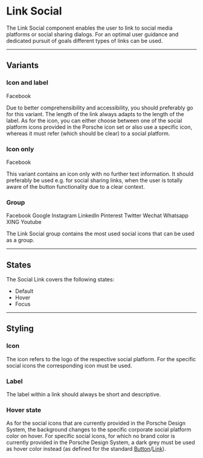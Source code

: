 # Link Social

The Link Social component enables the user to link to social media platforms or social sharing dialogs.
For an optimal user guidance and dedicated pursuit of goals different types of links can be used.


---

## Variants

### Icon and label

<p-link-social href="https://www.facebook.com/" icon="logo-facebook">Facebook</p-link-social>

Due to better comprehensibility and accessibility, you should preferably go for this variant. The length of the link always adapts to the length of the label. As for the icon, you can either choose between one of the social platform icons provided in the Porsche icon set or also use a specific icon, whereas it must refer (which should be clear) to a social platform.

### Icon only

<p-link-social href="https://www.facebook.com/" icon="logo-facebook" hide-label="true">Facebook</p-link-social>

This variant contains an icon only with no further text information. It should preferably be used e.g. for social sharing links, when the user is totally aware of the button functionality due to a clear context.

### Group

<p class="example-grouped">
  <p-link-social href="https://www.facebook.com/" icon="logo-facebook" hide-label="true">Facebook</p-link-social>
  <p-link-social href="https://www.google.com/" icon="logo-google" hide-label="true">Google</p-link-social>
  <p-link-social href="https://www.instagram.com/" icon="logo-instagram" hide-label="true">Instagram</p-link-social>
  <p-link-social href="https://www.linkedin.com/" icon="logo-linkedin" hide-label="true">LinkedIn</p-link-social>
  <p-link-social href="https://www.pinterest.com/" icon="logo-pinterest" hide-label="true">Pinterest</p-link-social>
  <p-link-social href="https://www.twitter.com/" icon="logo-twitter" hide-label="true">Twitter</p-link-social>
  <p-link-social href="https://www.wechat.com/" icon="logo-wechat" hide-label="true">Wechat</p-link-social>
  <p-link-social href="https://wa.me/491525557912" icon="logo-whatsapp" hide-label="true">Whatsapp</p-link-social>
  <p-link-social href="https://www.xing.com" icon="logo-xing" hide-label="true">XING</p-link-social>
  <p-link-social href="https://www.youtube.com" icon="logo-youtube" hide-label="true">Youtube</p-link-social>
</p>

The Link Social group contains the most used social icons that can be used as a group.

---

## States

The Social Link covers the following states:

* Default
* Hover
* Focus

---

## Styling

### Icon
The icon refers to the logo of the respective social platform. For the specific social icons the corresponding icon must be used.

### Label
The label within a link should always be short and descriptive.

### Hover state
As for the social icons that are currently provided in the Porsche Design System, the background changes to the specific corporate social platform color on hover. For specific social icons, for which no brand color is currently provided in the Porsche Design System, a dark grey must be used as hover color instead (as defined for the standard [Button](#/components/action/button)/[Link](#/components/navigation/link)).


<style scoped lang="scss">
  @import "~@porsche-design-system/scss-utils/index";
  
  .example-grouped {
    &::before {
      content: "";
      display: block;
      margin-top: p-rem(-8px);
    }
    > * {
      margin-top: p-rem(8px);
      &:not(:last-child) {
        margin-right: p-rem(8px);
      }
    }
  }
  </style>